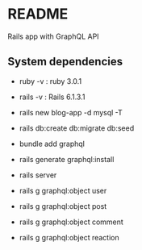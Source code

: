 # README

Rails app with GraphQL API


## System dependencies

* ruby -v : ruby 3.0.1

* rails -v : Rails 6.1.3.1

* rails new blog-app -d mysql -T  

* rails db:create db:migrate db:seed

* bundle add graphql

* rails generate graphql:install

* rails server

* rails g graphql:object user

* rails g graphql:object post

* rails g graphql:object comment

* rails g graphql:object reaction
